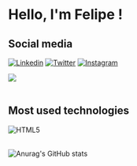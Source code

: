 # Hello, I'm Felipe !

## Social media
[![Linkedin](https://img.shields.io/badge/LinkedIn-0077B5?style=for-the-badge&logo=linkedin&logoColor=white)](https://www.linkedin.com/in/felipe-santos-235030227/ )
[![Twitter](https://img.shields.io/badge/Twitter-1DA1F2?style=for-the-badge&logo=twitter&logoColor=white)](https://twitter.com/felipicincoo)
[![Instagram](https://img.shields.io/badge/Instagram-E4405F?style=for-the-badge&logo=instagram&logoColor=white)](https://www.instagram.com/marcelinofelipe_/?hl=pt-br)


<div>
    <img src="https://img.shields.io/badge/Instagram-E4405F?style=for-the-badge&logo=instagram&logoColor=white" href="https://www.instagram.com/marcelinofelipe_/?hl=pt-br" target="_blank">
</div>

<br>




## Most used technologies
<div>
    <img alt="HTML5" src="https://img.shields.io/badge/HTML5-E34F26?style=for-the-badge&logo=html5&logoColor=white" href="https://github.com/felipesantos5">
</div>


<br>

![Anurag's GitHub stats](https://github-readme-stats.vercel.app/api?username=felipesantos5&show_icons=true&theme=radical)
